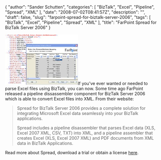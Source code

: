 {
  "author": "Sander Schutten",
  "categories": [
    "BizTalk",
    "Excel",
    "Pipeline",
    "Spread",
    "XML"
  ],
  "date": "2008-07-02T08:41:57Z",
  "description": "",
  "draft": false,
  "slug": "farpoint-spread-for-biztalk-server-2006",
  "tags": [
    "BizTalk",
    "Excel",
    "Pipeline",
    "Spread",
    "XML"
  ],
  "title": "FarPoint Spread for BizTalk Server 2006"
}


[![](images/biztalkspread.jpg "biztalkspread")](None)If you’ve ever wanted or needed to parse Excel files using BizTalk, you can now. Some time ago FarPoint released a pipeline dissassembler component for BizTalk Server 2006 which is able to convert Excel files into XML. From their website:

> Spread for BizTalk Server 2006 provides a complete solution for integrating Microsoft Excel data seamlessly into your BizTalk applications.
> 
> Spread includes a pipeline disassembler that parses Excel data (XLS, Excel 2007 XML, CSV, TXT) into XML, and a pipeline assembler that creates Excel (XLS, Excel 2007 XML) and PDF documents from XML data in BizTalk Applications.

Read more about Spread, download a trial or obtain a license [here](http://www.fpoint.com/biztalk/default.aspx).

